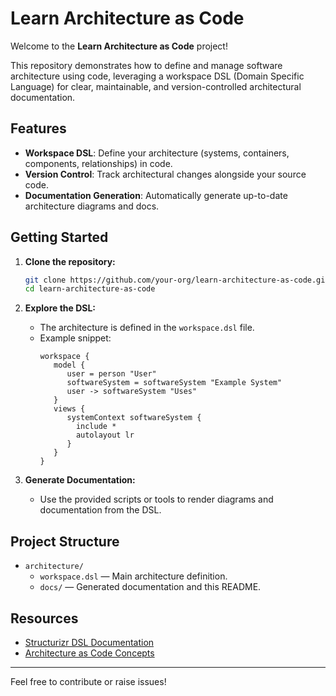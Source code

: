# Learn Architecture as Code

Welcome to the **Learn Architecture as Code** project!

This repository demonstrates how to define and manage software architecture using code, leveraging a workspace DSL (Domain Specific Language) for clear, maintainable, and version-controlled architectural documentation.

## Features

- **Workspace DSL**: Define your architecture (systems, containers, components, relationships) in code.
- **Version Control**: Track architectural changes alongside your source code.
- **Documentation Generation**: Automatically generate up-to-date architecture diagrams and docs.

## Getting Started

1. **Clone the repository:**

   ```bash
   git clone https://github.com/your-org/learn-architecture-as-code.git
   cd learn-architecture-as-code
   ```

2. **Explore the DSL:**

   - The architecture is defined in the `workspace.dsl` file.
   - Example snippet:
     ```dsl
     workspace {
        model {
           user = person "User"
           softwareSystem = softwareSystem "Example System"
           user -> softwareSystem "Uses"
        }
        views {
           systemContext softwareSystem {
             include *
             autolayout lr
           }
        }
     }
     ```

3. **Generate Documentation:**
   - Use the provided scripts or tools to render diagrams and documentation from the DSL.

## Project Structure

- `architecture/`
  - `workspace.dsl` — Main architecture definition.
  - `docs/` — Generated documentation and this README.

## Resources

- [Structurizr DSL Documentation](https://structurizr.com/help/dsl)
- [Architecture as Code Concepts](https://c4model.com/)

---

Feel free to contribute or raise issues!
